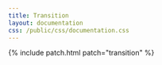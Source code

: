 ```yaml
---
title: Transition
layout: documentation
css: /public/css/documentation.css
---
```


{% include patch.html patch="transition" %}
